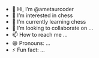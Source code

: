 - 👋 Hi, I’m @ametaurcoder
- 👀 I’m interested in chess
- 🌱 I’m currently learning chess
- 💞️ I’m looking to collaborate on ...
- 📫 How to reach me ...
- 😄 Pronouns: ...
- ⚡ Fun fact: ...

<!---
ametaurcoder/ametaurcoder is a ✨ special ✨ repository because its `README.md` (this file) appears on your GitHub profile.
You can click the Preview link to take a look at your changes.
--->
